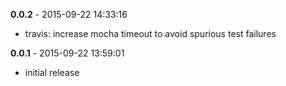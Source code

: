 **0.0.2** - 2015-09-22 14:33:16

* travis: increase mocha timeout to avoid spurious test failures

**0.0.1** - 2015-09-22 13:59:01

* initial release
